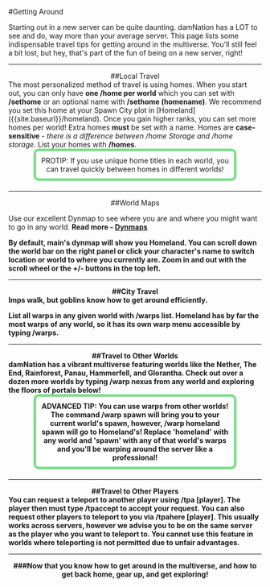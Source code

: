 ---
---
#Getting Around

Starting out in a new server can be quite daunting. damNation has a LOT to see and do, way more than your average server. This page lists some indispensable travel tips for getting around in the multiverse. You'll still feel a bit lost, but hey, that's part of the fun of being on a new server, right!

___

<div style="text-align: center;" markdown="1">
##Local Travel
</div>
The most personalized method of travel is using homes. When you start out, you can only have <b>one /home per world</b> which you can set with <b>/sethome</b> or an optional name with <b>/sethome (homename)</b>. We recommend you set this home at your Spawn City plot in [Homeland]({{site.baseurl}}/homeland). Once you gain higher ranks, you can set more homes per world! Extra homes <b>must</b> be set with a name. Homes are <b>case-sensitive</b> - <i>there is a difference between /home Storage and /home storage</i>. List your homes with <b>/homes</b>.

<p style="border: 5px solid #77df88; text-align:center;border-radius:10px;background-color:#ffffff; padding: 10px;margin: 0px 50px 20px 50px;">
      PROTIP: If you use unique home titles in each world, you can travel quickly between homes in different worlds!
</p>

___

<div style="text-align: center;" markdown="1">
##World Maps
</div>

Use our excellent Dynmap to see where you are and where you might want to go in any world. <b>Read more - [Dynmaps]({{site.baseurl}}/dynmaps)

By default, main's dynmap will show you Homeland. You can scroll down the world bar on the right panel or click your character's name to switch location or world to where you currently are. Zoom in and out with the scroll wheel or the +/- buttons in the top left.

___

<div style="text-align: center;" markdown="1">
##City Travel
</div>
Imps walk, but goblins know how to get around efficiently.

List all warps in any given world with <b>/warps list</b>. Homeland has by far the most warps of any world, so it has its own warp menu accessible by typing <b>/warps</b>.

___

<div style="text-align: center;" markdown="1">
##Travel to Other Worlds
</div>
damNation has a vibrant multiverse featuring worlds like the Nether, The End, Rainforest, Panau, Hammerfell, and Glorantha. Check out over a dozen more worlds by typing <b>/warp nexus</b> from <b>any world</b> and exploring the floors of portals below!

<p style="border: 5px solid #77df88; text-align:center;border-radius:10px;background-color:#ffffff; padding: 10px;margin: 0px 50px 20px 50px;">
      ADVANCED TIP: You can use warps from other worlds! The command <b>/warp spawn</b> will bring you to your current world's spawn, however, <b>/warp homeland spawn</b> will go to Homeland's! Replace 'homeland' with any world and 'spawn' with any of that world's warps and you'll be warping around the server like a professional!
</p>

___

<div style="text-align: center;" markdown="1">
##Travel to Other Players
</div>
You can request a teleport to another player using <b>/tpa [player]</b>. The player then must type <b>/tpaccept</b> to accept your request. You can also request other players to teleport to you via <b>/tpahere [player]</b>. This usually works across servers, however we advise you to be on the same server as the player who you want to teleport to. You cannot use this feature in worlds where teleporting is not permitted due to unfair advantages.

___

<center>###Now that you know how to get around in the multiverse, and how to get back home, gear up, and get exploring!</center>
